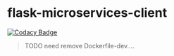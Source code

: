 # flask-microservices-client

[![Codacy Badge](https://api.codacy.com/project/badge/Grade/7dffd53e82c74407ae6f2f53b4efe088)](https://app.codacy.com/app/dmmeteo/flask-microservices-client?utm_source=github.com&utm_medium=referral&utm_content=dmmeteo/flask-microservices-client&utm_campaign=badger)

> TODO need remove Dockerfile-dev....